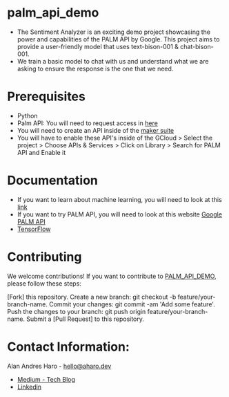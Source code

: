 # palm_api_demo

- The Sentiment Analyzer is an exciting demo project showcasing the power and capabilities of the PALM API by Google. This project aims to provide a user-friendly model that uses text-bison-001 & chat-bison-001.
- We train a basic model to chat with us and understand what we are asking to ensure the response is the one that we need.


# Prerequisites
- Python
- Palm API: You will need to request access in [here](https://ai.google/discover/palm2)
- You will need to create an API inside of the [maker suite](https://makersuite.google.com/app/apikey)
- You will have to enable these API's inside of the GCloud > Select the project > Choose APIs & Services > Click on Library > Search for PALM API and Enable it


# Documentation
- If you want to learn about machine learning, you will need to look at this [link](https://ai.google/build/machine-learning/)
- If you want to try PALM API, you will need to look at this website [Google PALM API](https://ai.google/discover/palm2)
- [TensorFlow](https://www.tensorflow.org/resources/learn-ml/basics-of-machine-learning)

# Contributing
We welcome contributions! If you want to contribute to [PALM_API_DEMO](https://github.com/hvaandres/palm_api_demo/tree/main), please follow these steps:

[Fork] this repository.
Create a new branch: git checkout -b feature/your-branch-name.
Commit your changes: git commit -am 'Add some feature'.
Push the changes to your branch: git push origin feature/your-branch-name.
Submit a [Pull Request] to this repository.

# Contact Information:

Alan Andres Haro - hello@aharo.dev
- [Medium - Tech Blog](https://medium.com/@ithvaandres)
- [Linkedin](https://www.linkedin.com/in/hvaandres/)
